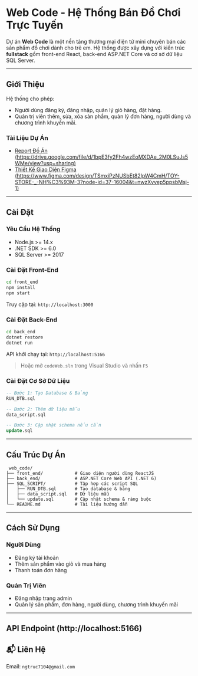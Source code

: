 #  Web Code - Hệ Thống Bán Đồ Chơi Trực Tuyến

Dự án **Web Code** là một nền tảng thương mại điện tử mini chuyên bán các sản phẩm đồ chơi dành cho trẻ em. Hệ thống được xây dựng với kiến trúc **fullstack** gồm front-end React, back-end ASP.NET Core và cơ sở dữ liệu SQL Server.

---

## Giới Thiệu

Hệ thống cho phép:
- Người dùng đăng ký, đăng nhập, quản lý giỏ hàng, đặt hàng.
- Quản trị viên thêm, sửa, xóa sản phẩm, quản lý đơn hàng, người dùng và chương trình khuyến mãi.

###  Tài Liệu Dự Án

-  [Report Đồ Án (https://drive.google.com/file/d/1bpE3fy2Fh4wzEoMXDAe_2M0LSuJs5WMe/view?usp=sharing)](#)
-  [Thiết Kế Giao Diện Figma (https://www.figma.com/design/TSmxiPzNUSbEt82IpW4CmH/TOY-STORE-_-NH%C3%93M-3?node-id=37-16004&t=nwzXvvep5ppsbMsj-1)](#)

---

##  Cài Đặt

###  Yêu Cầu Hệ Thống

- Node.js >= 14.x
- .NET SDK >= 6.0
- SQL Server >= 2017

###  Cài Đặt Front-End

```bash
cd front_end
npm install
npm start
```
Truy cập tại: `http://localhost:3000`

###  Cài Đặt Back-End

```bash
cd back_end
dotnet restore
dotnet run
```
API khởi chạy tại: `http://localhost:5166`

> Hoặc mở `codeWeb.sln` trong Visual Studio và nhấn `F5`

###  Cài Đặt Cơ Sở Dữ Liệu

```sql
-- Bước 1: Tạo Database & Bảng
RUN_DTB.sql

-- Bước 2: Thêm dữ liệu mẫu
data_script.sql

-- Bước 3: Cập nhật schema nếu cần
update.sql
```

---

##  Cấu Trúc Dự Án

```
 web_code/
├── front_end/            # Giao diện người dùng ReactJS
├── back_end/             # ASP.NET Core Web API (.NET 6)
├── SQL_SCRIPT/           # Tập hợp các script SQL
│   ├── RUN_DTB.sql       # Tạo database & bảng
│   ├── data_script.sql   # Dữ liệu mẫu
│   └── update.sql        # Cập nhật schema & ràng buộc
└── README.md             # Tài liệu hướng dẫn
```

---

##  Cách Sử Dụng

###  Người Dùng
- Đăng ký tài khoản
- Thêm sản phẩm vào giỏ và mua hàng
- Thanh toán đơn hàng

###  Quản Trị Viên
- Đăng nhập trang admin
- Quản lý sản phẩm, đơn hàng, người dùng, chương trình khuyến mãi

---

##  API Endpoint (http://localhost:5166)

## 📬 Liên Hệ

 Email: `ngtruc7104@gmail.com`  





